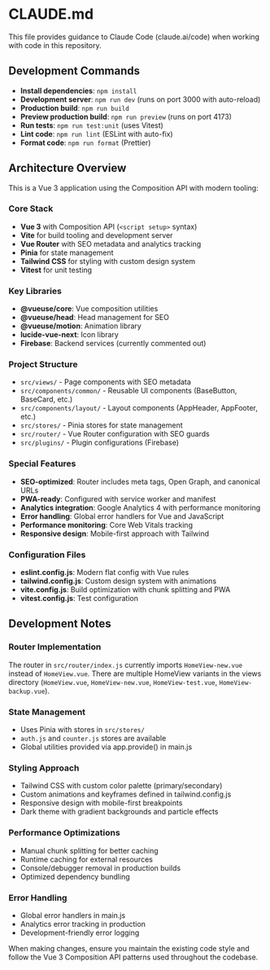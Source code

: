 # CLAUDE.md

This file provides guidance to Claude Code (claude.ai/code) when working with code in this repository.

## Development Commands

- **Install dependencies**: `npm install`
- **Development server**: `npm run dev` (runs on port 3000 with auto-reload)
- **Production build**: `npm run build`
- **Preview production build**: `npm run preview` (runs on port 4173)
- **Run tests**: `npm run test:unit` (uses Vitest)
- **Lint code**: `npm run lint` (ESLint with auto-fix)
- **Format code**: `npm run format` (Prettier)

## Architecture Overview

This is a Vue 3 application using the Composition API with modern tooling:

### Core Stack
- **Vue 3** with Composition API (`<script setup>` syntax)
- **Vite** for build tooling and development server
- **Vue Router** with SEO metadata and analytics tracking
- **Pinia** for state management
- **Tailwind CSS** for styling with custom design system
- **Vitest** for unit testing

### Key Libraries
- **@vueuse/core**: Vue composition utilities
- **@vueuse/head**: Head management for SEO
- **@vueuse/motion**: Animation library
- **lucide-vue-next**: Icon library
- **Firebase**: Backend services (currently commented out)

### Project Structure
- `src/views/` - Page components with SEO metadata
- `src/components/common/` - Reusable UI components (BaseButton, BaseCard, etc.)
- `src/components/layout/` - Layout components (AppHeader, AppFooter, etc.)
- `src/stores/` - Pinia stores for state management
- `src/router/` - Vue Router configuration with SEO guards
- `src/plugins/` - Plugin configurations (Firebase)

### Special Features
- **SEO-optimized**: Router includes meta tags, Open Graph, and canonical URLs
- **PWA-ready**: Configured with service worker and manifest
- **Analytics integration**: Google Analytics 4 with performance monitoring
- **Error handling**: Global error handlers for Vue and JavaScript
- **Performance monitoring**: Core Web Vitals tracking
- **Responsive design**: Mobile-first approach with Tailwind

### Configuration Files
- **eslint.config.js**: Modern flat config with Vue rules
- **tailwind.config.js**: Custom design system with animations
- **vite.config.js**: Build optimization with chunk splitting and PWA
- **vitest.config.js**: Test configuration

## Development Notes

### Router Implementation
The router in `src/router/index.js` currently imports `HomeView-new.vue` instead of `HomeView.vue`. There are multiple HomeView variants in the views directory (`HomeView.vue`, `HomeView-new.vue`, `HomeView-test.vue`, `HomeView-backup.vue`).

### State Management
- Uses Pinia with stores in `src/stores/`
- `auth.js` and `counter.js` stores are available
- Global utilities provided via app.provide() in main.js

### Styling Approach
- Tailwind CSS with custom color palette (primary/secondary)
- Custom animations and keyframes defined in tailwind.config.js
- Responsive design with mobile-first breakpoints
- Dark theme with gradient backgrounds and particle effects

### Performance Optimizations
- Manual chunk splitting for better caching
- Runtime caching for external resources
- Console/debugger removal in production builds
- Optimized dependency bundling

### Error Handling
- Global error handlers in main.js
- Analytics error tracking in production
- Development-friendly error logging

When making changes, ensure you maintain the existing code style and follow the Vue 3 Composition API patterns used throughout the codebase.